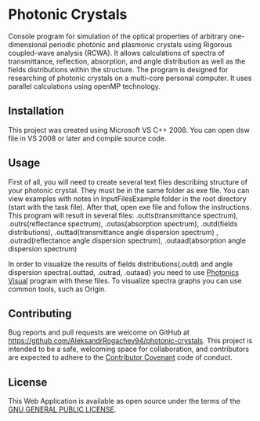# Photonic Crystals

Console program for simulation of the optical properties of arbitrary one-dimensional periodic photonic and plasmonic crystals using Rigorous coupled-wave analysis (RCWA). It allows calculations of spectra of transmittance, reflection, absorption, and angle distribution as well as the fields distributions within the structure. The program is designed for researching of photonic crystals on a multi-core personal computer. It uses parallel calculations using openMP technology.

## Installation

This project was created using Microsoft VS C++ 2008. You can open dsw file in VS 2008 or later and compile source code.

## Usage

First of all, you will need to create several text files describing structure of your photonic crystal. They must be in the same folder as exe file. You can view examples with notes in InputFilesExample folder in the root directory (start with the task file). After that, open exe file and follow the instructions. This program will result in several files:
.outts(transmittance spectrum), .outrs(reflectance spectrum), .outas(absorption spectrum), .outd(fields distributions),
.outtad(transmittance angle dispersion spectrum) , .outrad(reflectance angle dispersion spectrum), .outaad(absorption angle dispersion spectrum)

In order to visualize the results of fields distributions(.outd) and angle dispersion spectra(.outtad, .outrad, .outaad) you need to use [Photonics Visual](https://github.com/AleksandrRogachev94/photonics-visual) program with these files. To visualize spectra graphs you can use common tools, such as Origin.

## Contributing

Bug reports and pull requests are welcome on GitHub at https://github.com/AleksandrRogachev94/photonic-crystals. This project is intended to be a safe, welcoming space for collaboration, and contributors are expected to adhere to the [Contributor Covenant](http://contributor-covenant.org) code of conduct.

## License

This Web Application is available as open source under the terms of the [GNU GENERAL PUBLIC LICENSE](https://www.gnu.org/licenses/gpl-3.0.en.html).
